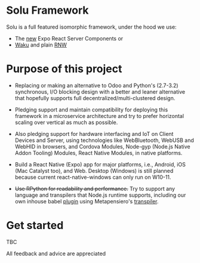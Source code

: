 # Solu Framework
Solu is a full featured isomorphic framework, under the hood we use:
- The [new](https://expo.dev/changelog/2024/10-24-sdk-52-beta#expo-router) Expo React Server Components or
- [Waku](https://github.com/dai-shi/waku) and plain [RNW](https://necolas.github.io/react-native-web/)

# Purpose of this project
- Replacing or making an alternative to Odoo and Python's (2.7-3.2) synchronous, I/O blocking design with a better and leaner alternative that hopefully supports full decentralized/multi-clustered design.

- Pledging support and maintain compatibility for deploying this framework in a microservice architecture and try to prefer horizontal scaling over vertical as much as possible.

- Also pledging support for hardware interfacing and IoT on Client Devices and Server, using technologies like WebBluetooth, WebUSB and WebHID in browsers, and Cordova Modules, Node-gyp (Node.js Native Addon Tooling) Modules, React Native Modules, in native platforms.

- Build a React Native (Expo) app for major platforms, i.e., Android, iOS (Mac Catalyst too), and Web. Desktop (Windows) is still planned because current react-native-windows can only run on W10-11.

- <del>Use RPython for readability and performance.</del> Try to support any language and transpilers that Node.js runtime supports, including our own inhouse babel [plugin](https://github.com/soIu/javascripthon-plugin) using Metapensiero's [transpiler](https://github.com/soIu/javascripthon).

# Get started

TBC

All feedback and advice are appreciated
